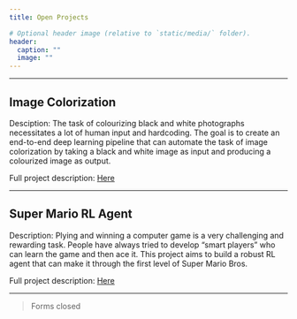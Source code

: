 ```yaml
---
title: Open Projects

# Optional header image (relative to `static/media/` folder).
header:
  caption: ""
  image: ""
---
```

---------------------------

## Image Colorization

Desciption: The task of colourizing black and white photographs necessitates a lot of human input and hardcoding. The goal is to create an end-to-end deep learning pipeline that can automate the task of image colorization by taking a black and white image as input and producing a colourized image as output.

Full project description: [Here](https://hackmd.io/@uy-DI5UxSv-1jDGVwxqvFA/SyPf1_AI5)

------

## Super Mario RL Agent

Description: Plying and winning a computer game is a very challenging and rewarding task. People have always tried to develop “smart players” who can learn the game and then ace it. This project aims to build a robust RL agent that can make it through the first level of Super Mario Bros.

Full project description: [Here](https://hackmd.io/@ChanBong/HkCMOPALq)

----

> Forms closed

